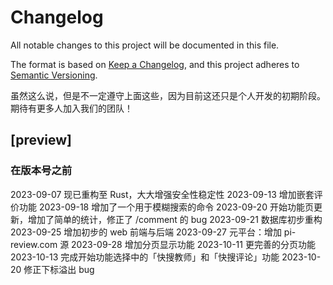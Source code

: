 # Changelog
All notable changes to this project will be documented in this file.

The format is based on [Keep a Changelog](https://keepachangelog.com/en/1.0.0/),
and this project adheres to [Semantic Versioning](https://semver.org/spec/v2.0.0.html).

虽然这么说，但是不一定遵守上面这些，因为目前这还只是个人开发的初期阶段。期待有更多人加入我们的团队！

## [preview]

### 在版本号之前

2023-09-07 现已重构至 Rust，大大增强安全性稳定性
2023-09-13 增加嵌套评价功能
2023-09-18 增加了一个用于模糊搜索的命令
2023-09-20 开始功能页更新，增加了简单的统计，修正了 /comment 的 bug
2023-09-21 数据库初步重构
2023-09-25 增加初步的 web 前端与后端
2023-09-27 元平台：增加 pi-review.com 源
2023-09-28 增加分页显示功能
2023-10-11 更完善的分页功能
2023-10-13 完成开始功能选择中的「快搜教师」和「快搜评论」功能
2023-10-20 修正下标溢出 bug